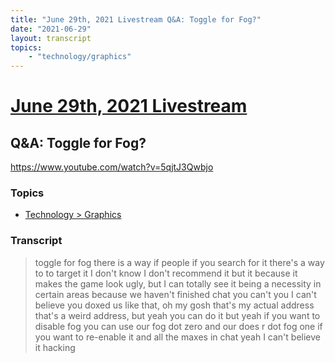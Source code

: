 ```yaml
---
title: "June 29th, 2021 Livestream Q&A: Toggle for Fog?"
date: "2021-06-29"
layout: transcript
topics:
    - "technology/graphics"
---
```

# [June 29th, 2021 Livestream](../2021-06-29.md)
## Q&A: Toggle for Fog?
https://www.youtube.com/watch?v=5qjtJ3Qwbjo

### Topics
* [Technology > Graphics](../topics/technology/graphics.md)

### Transcript

> toggle for fog there is a way if people if you search for it there's a way to to target it I don't know I don't recommend it but it because it makes the game look ugly, but I can totally see it being a necessity in certain areas because we haven't finished chat you can't you I can't believe you doxed us like that, oh my gosh that's my actual address that's a weird address, but yeah you can do it but yeah if you want to disable fog you can use our fog dot zero and our does r dot fog one if you want to re-enable it and all the maxes in chat yeah I can't believe it hacking
